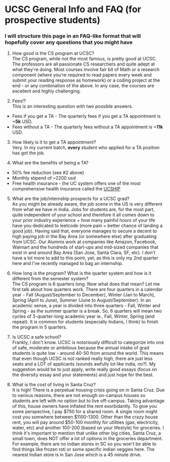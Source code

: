 # UCSC General Info and FAQ (for prospective students)

### I will structure this page in an FAQ-like format that will hopefully cover any questions that you might have

1. How good is the CS program at UCSC?  
The CS program, while not the most famous, is pretty good at UCSC. The professors are all passionate CS researchers and quite adept at what they're doing. Most courses involve fair bit of Math or a research component (where you're required to read papers every week and submit your reading response as homework) or a coding project at the end - or any combination of the above. In any case, the courses are excellent and highly challenging.

2. Fees!?  
This is an interesting question with two possible answers.  
- Fees if you get a TA - The quarterly fees if you get a TA appointment is **~5k** USD. 
- Fees without a TA - The quarterly fees without a TA appointment is **~11k** USD. 

3. How likely is it to get a TA appointment?  
Very. In my current batch, **every** student who applied for a TA position has got the job.

4. What are the benefits of being a TA?  
- 50% fee reduction (see #2 above)
- Monthly stipend of ~2200 usd
- Free health insurance - the UC system offers one of the most comprehensive health insurance called the [UCSHIP](https://www.ucop.edu/ucship/)

5. What are the job/internship prospects for a UCSC grad?  
As you might be already aware, the job scene in the US is very different from what we have in India. Jobs for students are, for the most part, quite independent of your school and therefore it all comes down to your prior industry experience + how many painful hours of your life have you dedicated to leetcode (more pain = better chance of landing a good job). Having said that, everyone manages to secure a decent to high paying job in the Bay Area (or somewhere else) after graduating from UCSC. Our Alumnis work at companies like Amazon, Facebook, Walmart and the hundreds of start-ups and mid-sized companies that exist in and around Bay Area (San Jose, Santa Clara, SF, etc). I don't have a lot more to add to this point, yet, as this is only my 2nd quarter here and I've recently managed to bag an internship.    
6. How long is the program? What is the quarter system and how is it different from the semester system?  
The CS program is 6 quarters long. Now what does that mean? Let me first talk about how quarters work. There are four quarters in a calendar year - Fall (August/September to December), Winter (Jan to March), Spring (April to June), Summer (June to August/September). In an academic sense, a year is divided into three quarters - Fall, Winter and Spring - as the summer quarter is a break. So, 6 quarters will mean two cycles of 3-quarter-long academic year ie., Fall, Winter, Spring (and repeat). It is common for students (especially Indians, I think) to finish the program in 5 quarters.  

7. Is UCSC a safe school?  
Frankly, I don't know. UCSC is notoriously difficult to categorize into one of safe, moderate or ambitious because the annual intake of grad students is quite low - around 40-50 from around the world. This means that even though UCSC is not ranked really high, there are just less seats and a LOT of applicants (sounds awfully lot like india, no?). My suggestion would be to just apply, write really good essays (focus on the diversity essay and your statements) and just hope for the best.    
8. What is the cost of living in Santa Cruz?  
It is high! There is a perpetual housing crisis going on in Santa Cruz. Due to various reasons, there are not enough on-campus houses so students are left with no option but to live off-campus. Taking advantage of this, house owners have inflated the rent exorbidantly. To give you some perspective, I pay $750 for a shared room. A single room might cost you somwhere between $1100-1300. Other than the crazy house rent, you will pay around $50-100 monthly for utilities (gas, electricity, water, etc) and another 100-200 (based on your lifestyle) for groceries. I think it's important to mention that unlike other big cities, Santa Cruz, a small town, does NOT offer a lot of options in the groceries department. For example, there are no indian stores in SC so you won't be able to find things like frozen roti or some specific indian veggies here. The nearest Indian store is in San Jose which is a 45 minute drive.
